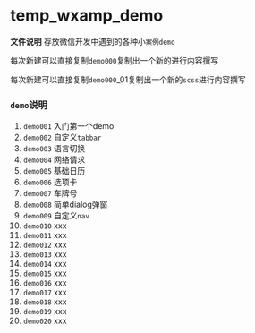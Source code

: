 # temp_wxamp_demo
**文件说明** 存放微信开发中遇到的各种小`案例demo`

每次新建可以直接复制`demo000`复制出一个新的进行内容撰写

每次新建可以直接复制`demo000`_01复制出一个新的`scss`进行内容撰写



### `demo`说明

1. `demo001` 入门第一个demo
2. `demo002` 自定义`tabbar`
3. `demo003` 语言切换
4. `demo004` 网络请求
5. `demo005` 基础日历
6. `demo006` 选项卡
7. `demo007` 车牌号
8. `demo008` 简单dialog弹窗
9. `demo009` 自定义`nav`
10. `demo010` xxx
11. `demo011` xxx
12. `demo012` xxx
13. `demo013` xxx
14. `demo014` xxx
15. `demo015` xxx
16. `demo016` xxx
17. `demo017` xxx
18. `demo018` xxx
19. `demo019` xxx
20. `demo020` xxx
